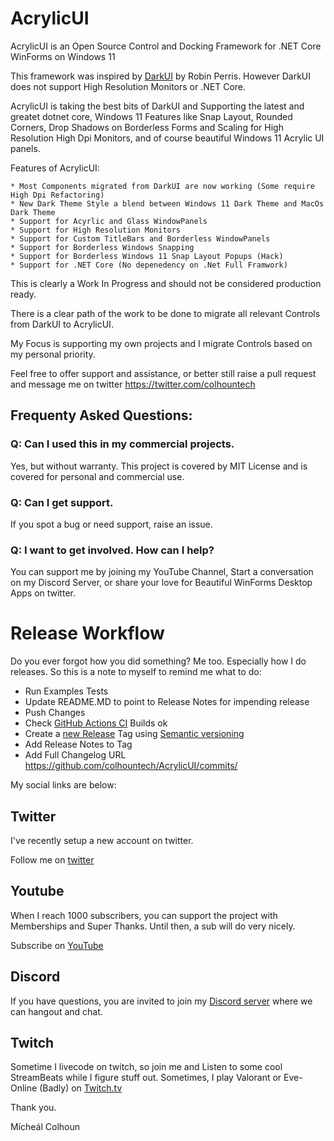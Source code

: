 # AcrylicUI
AcrylicUI is an Open Source Control and Docking Framework for .NET Core WinForms on Windows 11

This framework was inspired by [DarkUI](https://github.com/RobinPerris/DarkUI) by Robin Perris. However DarkUI does not support High Resolution Monitors or .NET Core. 

AcrylicUI is taking the best bits of DarkUI and Supporting the latest and greatet dotnet core, Windows 11 Features like Snap Layout, Rounded Corners, Drop Shadows on Borderless Forms and Scaling for High Resolution High Dpi Monitors, and of course beautiful Windows 11 Acrylic UI panels.
 
Features of AcrylicUI:

    * Most Components migrated from DarkUI are now working (Some require High Dpi Refactoring)
    * New Dark Theme Style a blend between Windows 11 Dark Theme and MacOs Dark Theme
    * Support for Acyrlic and Glass WindowPanels
    * Support for High Resolution Monitors
    * Support for Custom TitleBars and Borderless WindowPanels
    * Support for Borderless Windows Snapping
    * Support for Borderless Windows 11 Snap Layout Popups (Hack)
    * Support for .NET Core (No depenedency on .Net Full Framwork)

This is clearly a Work In Progress and should not be considered production ready.

There is a clear path of the work to be done to migrate all relevant Controls from DarkUI to AcrylicUI. 

My Focus is supporting my own projects and I migrate Controls based on my personal priority. 

Feel free to offer support and assistance, or better still 
raise a pull request and message me on twitter https://twitter.com/colhountech

## Frequenty Asked Questions:

### Q: Can I used this in my commercial projects.

Yes, but without warranty. This project is covered by MIT License and is covered for personal and commercial use. 

### Q: Can I get support.

If you spot a bug or need support, raise an issue.

### Q: I want to get involved. How can I help?

You can support me by joining my YouTube Channel, Start a conversation on my Discord Server, or share your love for Beautiful WinForms Desktop Apps on twitter.

# Release Workflow

Do you ever forgot how you did something? Me too. Especially how I do releases. So this is a note to myself to remind me what to do:

* Run Examples Tests
* Update README.MD to point to Release Notes for impending release
* Push Changes
* Check [GitHub Actions CI](https://github.com/colhountech/AcrylicUI/actions/workflows/main.yml) Builds ok
* Create a [new Release](https://github.com/colhountech/AcrylicUI/releases/new) Tag using [Semantic versioning](http://semver.org/)
* Add Release Notes to Tag
* Add Full Changelog URL https://github.com/colhountech/AcrylicUI/commits/<Tag>

My social links are below:

## Twitter

I've recently setup a new account on twitter.
    
Follow me on [twitter](https://twitter.com/colhountech)

## Youtube

When I reach 1000 subscribers, you can support the project with Memberships and Super Thanks. Until then, a sub will do very nicely.
    
Subscribe on [YouTube](https://www.youtube.com/channel/UC-mHR47cULEfJHvk49t1zQA)
     
## Discord

If you have questions, you are invited to join my [Discord server](https://discord.gg/7yTM5RqDfn) where we can hangout and chat.

## Twitch

Sometime I livecode on twitch, so join me and Listen to some cool StreamBeats while I figure stuff out. Sometimes, I play Valorant or Eve-Online (Badly) on [Twitch.tv](https://twitch.tv/colhountech)

Thank you.

Mícheál Colhoun





